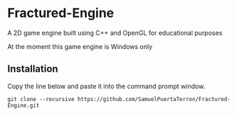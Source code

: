 # Fractured-Engine
A 2D game engine built using C++ and OpenGL for educational purposes

At the moment this game engine is Windows only

## Installation

Copy the line below and paste it into the command prompt window.

```
git clone --recursive https://github.com/SamuelPuertaTerron/Fractured-Engine.git
```
